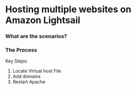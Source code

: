 # Hosting multiple websites on Amazon Lightsail

### What are the scenarios?

### The Process
Key Steps:
1. Locate Virtual host File
2. Add domains
3. Restart Apache
